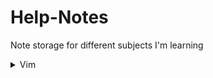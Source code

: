 # Help-Notes
Note storage for different subjects I'm learning 

<details>

<summary markdown="span">Vim</summary>

test text [help](/index.md)

</details>
